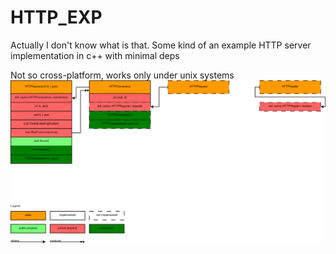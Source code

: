 # HTTP_EXP

Actually I don't know what is that.
Some kind of an example HTTP server implementation in c++
with minimal deps

Not so cross-platform, works only under unix systems
![Classes](classes.png)